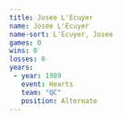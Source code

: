 ```yaml
---
title: Josee L'Ecuyer
name: Josee L'Ecuyer
name-sort: L'Ecuyer, Josee
games: 0
wins: 0
losses: 0
years:
 - year: 1989
   event: Hearts
   team: "QC"
   position: Alternate
---
```

